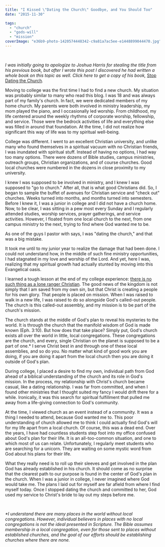 ```yaml
---
title: "I Kissed \"Dating the Church\" Goodbye, and You Should Too"
date: "2015-11-30"

tags: 
  - "church"
  - "gods-will"
  - "mission"
coverImage: "e36b9-photo-1420574448342-c9a81a7ac5ee-e1448899044470.jpg"
---
```


 

_I was initially going to apologize to Joshua Harris for stealing the title from his previous book, but after I wrote this post I discovered he had written a whole book on this topic as well. Click here to get a copy of his book,_ [Stop Dating the Church](http://www.amazon.com/Stop-Dating-Church-Family-Lifechange/dp/B00378L4WU)_._

Moving to college was the first time I had to find a new church. My situation was probably similar to many who read this blog. I was 18 and was always part of my family's church. In fact, we were dedicated members of my home church. My parents were both involved in ministry leadership, my mom played the piano, and I occasionally led worship. From childhood, my life centered around the weekly rhythms of corporate worship, fellowship, and service. Those were the bedrock activities of life and everything else was filled in around that foundation. At the time, I did not realize how significant this way of life was to my spiritual well-being.

College was different. I went to an excellent Christian university, and unlike many who found themselves in a spiritual vacuum with no Christian friends, I was inundated with spiritual stuff. Instead of having no options, I had way too many options. There were dozens of Bible studies, campus ministries, outreach groups, Christian organizations, and of course churches. Good local churches were numbered in the dozens in close proximity to my university.

I knew I was supposed to be involved in ministry, and I knew I was supposed to "go to church." After all, that is what good Christians did. So, I began to sample the buffet of avenues for Christian service and "check out" churches. Weeks turned into months, and months turned into semesters. Before I knew it, I was a junior in college and I did not have a church home. Now, to be clear, I was sitting in a pew most every Sunday and I regularly attended studies, worship services, prayer gatherings, and service activities. However, I floated from one local church to the next, from one campus ministry to the next, trying to find where God wanted me to be.

As one of the guys I pastor with says, I was "dating the church," and that was a big mistake.

It took me until to my junior year to realize the damage that had been done. I could not understand how, in the middle of such fine ministry opportunities, I had stagnated in my love and worship of the Lord. And yet, here I was, realizing that my spiritual growth had actually stunted by moving into this Evangelical oasis.

I learned a tough lesson at the end of my college experience: [there is no such thing as a lone ranger Christian](http://blog.keelancook.com/2011/03/the-lone-ranger-syndrome.html). The good news of the kingdom is not simply that I am saved from my own sin, but that Christ is creating a people for his own glory. That people is placed on mission. When I was raised to walk in a new life, I was raised to do so alongside God's called-out people. The church is this called-out assembly, and my mission is to be part of the church's mission.

The church stands at the middle of God's plan to reveal his mysteries to the world. It is through the church that the manifold wisdom of God is made known (Eph. 3:10). But how does that take place? Simply put, God's church exists all over the world in little, local congregations. These congregations are the church, and every, single Christian on the planet is supposed to be a part of one.\* I serve Christ best in and through one of these local assemblies, and so do you. No matter what kind of good work you are doing, if you are doing it apart from the local church then you are doing it outside of God's plan.

During college, I placed a desire to find my own, individual path from God ahead of a biblical understanding of the church and its role in God's mission. In the process, my relationship with Christ's church became casual, like a dating relationship. I was far from committed, and when I found other ministries that I thought suited my fancy I would drift there for a while. Ironically, it was this search for spiritual fulfillment that pulled me away from a life-giving connection to God's community.

At the time, I viewed church as an event instead of a community. It was a thing I needed to attend, because God wanted me to. This poor understanding of church allowed me to think I could actually find God's will for my life apart from a local church. Of course, this was a dead end. Over the years, I have had countless students step foot into my office confused about God's plan for their life. It is an all-too-common situation, and one to which most of us can relate. Unfortunately, I regularly meet students who are searching for a unicorn. They are waiting on some mystic word from God about his plans for their life.

What they really need is to roll up their sleeves and get involved in the plan God has already established in his church. It should come as no surprise that the clearest path to our purpose is found in the center of God's plan in the church. When I was a junior in college, I never imagined where God would take me. The plans I laid out for myself are far afield from where I find myself today. Once I stopped dating the church and committed to her, God used my service to Christ's bride to lay out my steps before me.

 

_\*I understand there are many places in the world without local congregations. However, individual believers in places with no local congregations is not the ideal presented in Scripture. The Bible assumes membership in a local congregation, even for those sent to places without established churches, and the goal of our efforts should be establishing churches where there are none._
